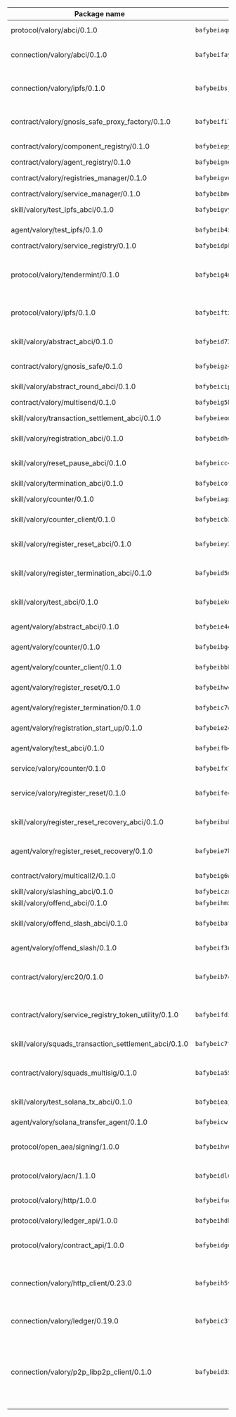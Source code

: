 | Package name                                                  | Package hash                                                  | Description                                                                                                                |
| ------------------------------------------------------------- | ------------------------------------------------------------- | -------------------------------------------------------------------------------------------------------------------------- |
| protocol/valory/abci/0.1.0                                    | `bafybeiaqmp7kocbfdboksayeqhkbrynvlfzsx4uy4x6nohywnmaig4an7u` | A protocol for ABCI requests and responses.                                                                                |
| connection/valory/abci/0.1.0                                  | `bafybeifayintcj6leeg2bhteucqvdvz2jdorxbt2fkgoht3hkprhqozjay` | connection to wrap communication with an ABCI server.                                                                      |
| connection/valory/ipfs/0.1.0                                  | `bafybeibsjllc2l62jvc4gdyv73irldlvbqlslytm4gw6xjvugcp5oylx44` | A connection responsible for uploading and downloading files from IPFS.                                                    |
| contract/valory/gnosis_safe_proxy_factory/0.1.0               | `bafybeifilkilg2vw5ry7zyof3mmwgnfinheusnu53dv3ocxhppypgaouo4` | Gnosis Safe proxy factory (GnosisSafeProxyFactory) contract                                                                |
| contract/valory/component_registry/0.1.0                      | `bafybeiepywewigowj533f55orx7oys3kk5lgdc247p2267scqfyp4gnqle` | Component registry contract                                                                                                |
| contract/valory/agent_registry/0.1.0                          | `bafybeignghdk7oqvyg722gz66tbuj2vj4vkatguj4b6lf5fqzqxkktcke4` | Agent registry contract                                                                                                    |
| contract/valory/registries_manager/0.1.0                      | `bafybeigvdzmxq2kfizvhwu43vcjlsddkftltv53e5xc7yqnadweari3kqi` | Registries Manager contract                                                                                                |
| contract/valory/service_manager/0.1.0                         | `bafybeibmqewfh5wnayopneyv4vx35n5k7loavzmcazyevntdoskw7vasom` | Service Manager contract                                                                                                   |
| skill/valory/test_ipfs_abci/0.1.0                             | `bafybeigvy345amdfbey3gbij773qpws23w5tnechtbkrhpda2zz4knrps4` | IPFS e2e testing application.                                                                                              |
| agent/valory/test_ipfs/0.1.0                                  | `bafybeib4xeg66agvs3jdppdumgr32haomeer7viixftiqmxmwcjjidyjgq` | Agent for testing the ABCI connection.                                                                                     |
| contract/valory/service_registry/0.1.0                        | `bafybeidpkiceitrh3w2j4o7ctjjsdbn3ma4lfvnlpyvks53exdsyjhoc5i` | Service Registry contract                                                                                                  |
| protocol/valory/tendermint/0.1.0                              | `bafybeig4mi3vmlv5zpbjbfuzcgida6j5f2nhrpedxicmrrfjweqc5r7cra` | A protocol for communication between two AEAs to share tendermint configuration details.                                   |
| protocol/valory/ipfs/0.1.0                                    | `bafybeiftxi2qhreewgsc5wevogi7yc5g6hbcbo4uiuaibauhv3nhfcdtvm` | A protocol specification for IPFS requests and responses.                                                                  |
| skill/valory/abstract_abci/0.1.0                              | `bafybeid72ytxxmt5xnrnh4s6w3iqrw32aaresqbhyunj5za3wekmvonivy` | The abci skill provides a template of an ABCI application.                                                                 |
| contract/valory/gnosis_safe/0.1.0                             | `bafybeigz4lf4b536uxb52tmqkfajdjtszclv67gtqitygrkaww4vzg2fle` | Gnosis Safe (GnosisSafeL2) contract                                                                                        |
| skill/valory/abstract_round_abci/0.1.0                        | `bafybeicipce6ns4orotakrflz2t5tghoofurzh4jzg2vovkamxb6ala4hq` | abstract round-based ABCI application                                                                                      |
| contract/valory/multisend/0.1.0                               | `bafybeig5byt5urg2d2bsecufxe5ql7f4mezg3mekfleeh32nmuusx66p4y` | MultiSend contract                                                                                                         |
| skill/valory/transaction_settlement_abci/0.1.0                | `bafybeieomgcdflgh3brjp2ud7o2jbxytmh7z64evfyktpkk3shyam2ug7q` | ABCI application for transaction settlement.                                                                               |
| skill/valory/registration_abci/0.1.0                          | `bafybeidh4sf4jf5ngb3cp4rk3d4yetusofxbcic2w23z5lfcx35vxumwbu` | ABCI application for common apps.                                                                                          |
| skill/valory/reset_pause_abci/0.1.0                           | `bafybeicc4muhtmd4f4cvrj37ghyth5ais7723cncta42e5mxkclyp7uiti` | ABCI application for resetting and pausing app executions.                                                                 |
| skill/valory/termination_abci/0.1.0                           | `bafybeicofiuzr4t3rrkcy5ynu7m7o574g7vnaarw3ws2vxr27e5awe53tq` | Termination skill.                                                                                                         |
| skill/valory/counter/0.1.0                                    | `bafybeiagxvtxg6jbl2cwuhzab6eubtlff5xjbrghsnslayymkcygn4hphy` | The ABCI Counter application example.                                                                                      |
| skill/valory/counter_client/0.1.0                             | `bafybeicb37pj26xbknovfox5hwpuh26p3p44uh32tclpj5cwpgvhbmdl4y` | A client for the ABCI counter application.                                                                                 |
| skill/valory/register_reset_abci/0.1.0                        | `bafybeiey2d3kkbpnxzhlcwp2hujy5xieg2xof75lezq3qptltyp2ute5dy` | ABCI application for dummy skill that registers and resets                                                                 |
| skill/valory/register_termination_abci/0.1.0                  | `bafybeid5mrrjlnjro5yctb6zrvghil6rvpqfgxjgheepaguqbtlbhw25tu` | ABCI application for dummy skill that registers and resets                                                                 |
| skill/valory/test_abci/0.1.0                                  | `bafybeiekur25mywd3h4vrzrrbgbipa5udvfo5hg5njmoxjdaoegimm575a` | ABCI application for testing the ABCI connection.                                                                          |
| agent/valory/abstract_abci/0.1.0                              | `bafybeie4qjdzyug5vxox265sjl6ntf24bvtkbgz6ltjla7r7dcgyx3fkxm` | The abstract ABCI AEA - for testing purposes only.                                                                         |
| agent/valory/counter/0.1.0                                    | `bafybeibg4dudndcvr562fiadx2z4tqdtebk4y2jxjgsxdhhvsowdx5gpde` | The ABCI Counter example as an AEA                                                                                         |
| agent/valory/counter_client/0.1.0                             | `bafybeibbkqmoihxh52kohj43riwqpgkijtbzw7vz56muopurqymz6t7v4q` | The ABCI Counter example as an AEA                                                                                         |
| agent/valory/register_reset/0.1.0                             | `bafybeihwcxpa3f54luvy4oura2bk526dimk6fnxxdnufzq7y4hcrroip6m` | Register reset to replicate Tendermint issue.                                                                              |
| agent/valory/register_termination/0.1.0                       | `bafybeic7wf7h22vcdy4mcihbee37qu2ytwuvsn2v3z3tp46jmnogmd5jza` | Register terminate to test the termination feature.                                                                        |
| agent/valory/registration_start_up/0.1.0                      | `bafybeie2cl5uu7zaqifau2to7polymgvflevrdv5owugd562ggcrcj6qpe` | Registration start-up ABCI example.                                                                                        |
| agent/valory/test_abci/0.1.0                                  | `bafybeifb4ap6pxecjzwokh3dth4ejb64lebb74mnjx6ct3rk5zj4cwhngq` | Agent for testing the ABCI connection.                                                                                     |
| service/valory/counter/0.1.0                                  | `bafybeifx7cqcc5pkj52aenhbywiz3mjq6m47epxlbc6kgeabgnvcpvzz44` | A set of agents incrementing a counter                                                                                     |
| service/valory/register_reset/0.1.0                           | `bafybeifecwkap7az3ilcqeknmp34653k6sucjl3nwmepqcetuh5hjtky5q` | Test and debug tendermint reset mechanism.                                                                                 |
| skill/valory/register_reset_recovery_abci/0.1.0               | `bafybeibukkthrxk7cpf7xukxqb3ge2f4tovv3gexavazdts4bjebo2gvrm` | ABCI application for dummy skill that registers and resets                                                                 |
| agent/valory/register_reset_recovery/0.1.0                    | `bafybeie7hmjb6mihjn4usrtwa3dnmigiowwgg6kmc2huxy4ndmx2mslcwu` | Agent to showcase hard reset as a recovery mechanism.                                                                      |
| contract/valory/multicall2/0.1.0                              | `bafybeig6wx5lj3gxmkrxj2zqqbebkbvtrpflt3lqqsubf552fzye7zmwwy` | The MakerDAO multicall2 contract.                                                                                          |
| skill/valory/slashing_abci/0.1.0                              | `bafybeiczmvzfu6xpfc7iijuag6ytj6rkpkjacmfjkuekwuoouuekzg2qcm` | Slashing skill.                                                                                                            |
| skill/valory/offend_abci/0.1.0                                | `bafybeihmx4lm23sevrzg7ahbu5x4hndag223meuof6eqry5q7pyhz62yrq` | Offend ABCI application.                                                                                                   |
| skill/valory/offend_slash_abci/0.1.0                          | `bafybeibatlxq6nunqx3uhqunqzm2uksgnewoea7ybnsxeaihk5tofmwtkm` | ABCI application used in order to test the slashing abci                                                                   |
| agent/valory/offend_slash/0.1.0                               | `bafybeif3nu5pvmbogsfcvfcdke5pf36oqro7clvjkky5xx7d4iozne2qqm` | Offend and slash to test the slashing feature.                                                                             |
| contract/valory/erc20/0.1.0                                   | `bafybeib7ctk3deleyxayrqvropewefr2muj4kcqe3t3wscak25bjmxnqwe` | The scaffold contract scaffolds a contract to be implemented by the developer.                                             |
| contract/valory/service_registry_token_utility/0.1.0          | `bafybeifdia2y5546tvk6xzxeaqzf2n5n7dutj2hdzbgenxohaqhjtnjqm4` | The scaffold contract scaffolds a contract to be implemented by the developer.                                             |
| skill/valory/squads_transaction_settlement_abci/0.1.0         | `bafybeic7tth2qpigpqf7gemphh4funuogy4vel4zfuqdtqowdmk6yrhffu` | ABCI application for transaction settlement.                                                                               |
| contract/valory/squads_multisig/0.1.0                         | `bafybeia55yraczrod5zhf2gvwichlrofhmydwzilgfzvecvw3aygs3rnpy` | The scaffold contract scaffolds a contract to be implemented by the developer.                                             |
| skill/valory/test_solana_tx_abci/0.1.0                        | `bafybeieajmqefe4nwzdokylbsd4nftcm7s4w4oentns2msf5d2gc62egue` | SOLANA e2e testing application.                                                                                            |
| agent/valory/solana_transfer_agent/0.1.0                      | `bafybeicwrgm6vm7by4l6hsgehzovvfhpeiv2wj6mrvjjc5avmsyxsdoylu` | Register terminate to test the termination feature.                                                                        |
| protocol/open_aea/signing/1.0.0                               | `bafybeihv62fim3wl2bayavfcg3u5e5cxu3b7brtu4cn5xoxd6lqwachasi` | A protocol for communication between skills and decision maker.                                                            |
| protocol/valory/acn/1.1.0                                     | `bafybeidluaoeakae3exseupaea4i3yvvk5vivyt227xshjlffywwxzcxqe` | The protocol used for envelope delivery on the ACN.                                                                        |
| protocol/valory/http/1.0.0                                    | `bafybeifugzl63kfdmwrxwphrnrhj7bn6iruxieme3a4ntzejf6kmtuwmae` | A protocol for HTTP requests and responses.                                                                                |
| protocol/valory/ledger_api/1.0.0                              | `bafybeihdk6psr4guxmbcrc26jr2cbgzpd5aljkqvpwo64bvaz7tdti2oni` | A protocol for ledger APIs requests and responses.                                                                         |
| protocol/valory/contract_api/1.0.0                            | `bafybeidgu7o5llh26xp3u3ebq3yluull5lupiyeu6iooi2xyymdrgnzq5i` | A protocol for contract APIs requests and responses.                                                                       |
| connection/valory/http_client/0.23.0                          | `bafybeih5vzo22p2umhqo52nzluaanxx7kejvvpcpdsrdymckkyvmsim6gm` | The HTTP_client connection that wraps a web-based client connecting to a RESTful API specification.                        |
| connection/valory/ledger/0.19.0                               | `bafybeic3ft7l7ca3qgnderm4xupsfmyoihgi27ukotnz7b5hdczla2enya` | A connection to interact with any ledger API and contract API.                                                             |
| connection/valory/p2p_libp2p_client/0.1.0                     | `bafybeid3xg5k2ol5adflqloy75ibgljmol6xsvzvezebsg7oudxeeolz7e` | The libp2p client connection implements a tcp connection to a running libp2p node as a traffic delegate to send/receive envelopes to/from agents in the DHT. |
